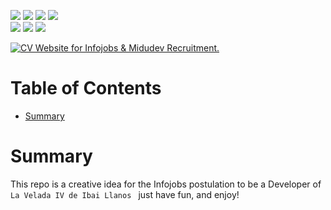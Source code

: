 <p align="left"> 
<a href="https://www.reddit.com/user/kyonax_on"><img src="https://img.shields.io/reddit/user-karma/combined/kyonax_on?style=social&logo=reddit&logoColor=%23FFD400&labelColor=%23FFD400&color=%23FFD400"/><a/>
<a href="https://twitter.com/kyonax_on_tech" target="_blank"><img src="https://img.shields.io/twitter/url?url=https%3A%2F%2Ftwitter.com%2Fkyonax_on_tech&style=social&logoColor=%23FFD400&label=Twitter"/><a/>
<a href="https://www.instagram.com/is.kyonax/" target="_blank"><img src="https://img.shields.io/twitter/url?url=https%3A%2F%2Finstagram.com%2Fis.kyonax&style=social&logo=instagram&logoColor=%23FFD400&label=Instagram"/><a/>
<a href="https://www.linkedin.com/in/kyonax/" target="_blank"><img src="https://img.shields.io/twitter/url?url=https%3A%2F%2Fwww.linkedin.com%2Fin%2Fkyonax%2F&style=social&logo=linkedin&logoColor=%23FFD400&label=Linkedin"/><a/> <br/>
<img src="https://img.shields.io/github/languages/code-size/Kyonax/la-velada-cv?logoColor=%23FFD400&labelColor=%23FFD400&color=%23FFD400"/>
<img src="https://img.shields.io/github/languages/top/Kyonax/la-velada-cv?logoColor=%23FFD400&labelColor=%23FFD400&color=%23FFD400"/>
<img src="https://img.shields.io/github/last-commit/Kyonax/la-velada-cv?logoColor=%23FFD400&labelColor=%23FFD400&color=%23FFD400"/>
<p/>

<p align="left">
  <a id="cover" href="#cover">
    <picture>
      <source media="(prefers-color-scheme: dark)" srcset="github/dark.png">
      <img style="white-space:pre-wrap" alt="CV Website for Infojobs & Midudev Recruitment." src="github/light.png">
    </picture>
  </a>
</p>

# Table of Contents
- [Summary](#summary)

# Summary
This repo is a creative idea for the Infojobs postulation to be a Developer of `La Velada IV de Ibai Llanos ` just have fun, and enjoy!
